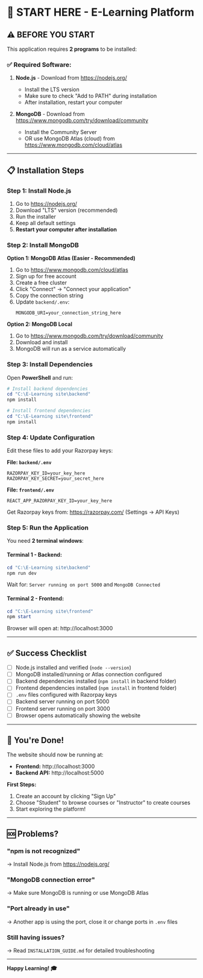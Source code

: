 # 🚀 START HERE - E-Learning Platform

## ⚠️ BEFORE YOU START

This application requires **2 programs** to be installed:

### ✅ Required Software:

1. **Node.js** - Download from https://nodejs.org/
   - Install the LTS version
   - Make sure to check "Add to PATH" during installation
   - After installation, restart your computer

2. **MongoDB** - Download from https://www.mongodb.com/try/download/community
   - Install the Community Server
   - OR use MongoDB Atlas (cloud) from https://www.mongodb.com/cloud/atlas

---

## 📋 Installation Steps

### Step 1: Install Node.js
1. Go to https://nodejs.org/
2. Download "LTS" version (recommended)
3. Run the installer
4. Keep all default settings
5. **Restart your computer after installation**

### Step 2: Install MongoDB

**Option 1: MongoDB Atlas (Easier - Recommended)**
1. Go to https://www.mongodb.com/cloud/atlas
2. Sign up for free account
3. Create a free cluster
4. Click "Connect" → "Connect your application"
5. Copy the connection string
6. Update `backend/.env`:
   ```
   MONGODB_URI=your_connection_string_here
   ```

**Option 2: MongoDB Local**
1. Go to https://www.mongodb.com/try/download/community
2. Download and install
3. MongoDB will run as a service automatically

### Step 3: Install Dependencies

Open **PowerShell** and run:

```powershell
# Install backend dependencies
cd "C:\E-Learning site\backend"
npm install

# Install frontend dependencies  
cd "C:\E-Learning site\frontend"
npm install
```

### Step 4: Update Configuration

Edit these files to add your Razorpay keys:

**File: `backend/.env`**
```
RAZORPAY_KEY_ID=your_key_here
RAZORPAY_KEY_SECRET=your_secret_here
```

**File: `frontend/.env`**
```
REACT_APP_RAZORPAY_KEY_ID=your_key_here
```

Get Razorpay keys from: https://razorpay.com/ (Settings → API Keys)

### Step 5: Run the Application

You need **2 terminal windows**:

#### Terminal 1 - Backend:
```powershell
cd "C:\E-Learning site\backend"
npm run dev
```

Wait for: `Server running on port 5000` and `MongoDB Connected`

#### Terminal 2 - Frontend:
```powershell
cd "C:\E-Learning site\frontend"
npm start
```

Browser will open at: http://localhost:3000

---

## ✅ Success Checklist

- [ ] Node.js installed and verified (`node --version`)
- [ ] MongoDB installed/running or Atlas connection configured
- [ ] Backend dependencies installed (`npm install` in backend folder)
- [ ] Frontend dependencies installed (`npm install` in frontend folder)
- [ ] `.env` files configured with Razorpay keys
- [ ] Backend server running on port 5000
- [ ] Frontend server running on port 3000
- [ ] Browser opens automatically showing the website

---

## 🎉 You're Done!

The website should now be running at:
- **Frontend:** http://localhost:3000
- **Backend API:** http://localhost:5000

**First Steps:**
1. Create an account by clicking "Sign Up"
2. Choose "Student" to browse courses or "Instructor" to create courses
3. Start exploring the platform!

---

## 🆘 Problems?

### "npm is not recognized"
→ Install Node.js from https://nodejs.org/

### "MongoDB connection error"
→ Make sure MongoDB is running or use MongoDB Atlas

### "Port already in use"
→ Another app is using the port, close it or change ports in `.env` files

### Still having issues?
→ Read `INSTALLATION_GUIDE.md` for detailed troubleshooting

---

**Happy Learning! 🎓**






